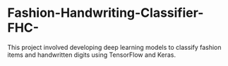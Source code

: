 # Fashion-Handwriting-Classifier-FHC-
This project involved developing deep learning models to classify fashion items and handwritten digits using TensorFlow and Keras.
